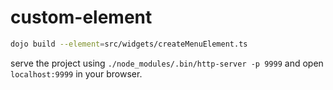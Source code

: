 # custom-element

```bash
dojo build --element=src/widgets/createMenuElement.ts
```

serve the project using `./node_modules/.bin/http-server -p 9999` and open `localhost:9999` in your browser.
